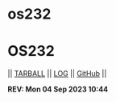 # os232

# OS232
|| [TARBALL](https://humama.github.io/os232/SandBox/cbkadal.tar.xz) || [LOG](https://humama.github.io/os232/TXT/mylog.txt) || [GitHub](https://github.com/humama/os232/) ||

**REV: Mon 04 Sep 2023 10:44**
